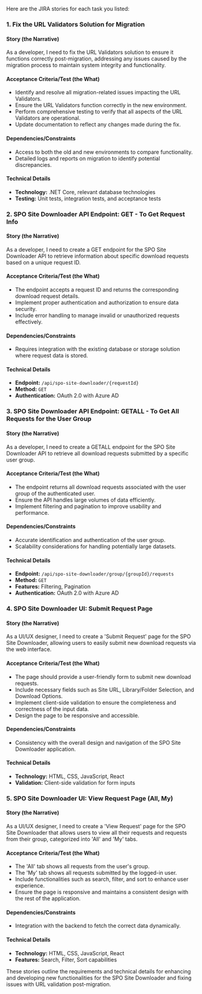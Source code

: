Here are the JIRA stories for each task you listed:

### 1. Fix the URL Validators Solution for Migration

#### Story (the Narrative)
As a developer, I need to fix the URL Validators solution to ensure it functions correctly post-migration, addressing any issues caused by the migration process to maintain system integrity and functionality.

#### Acceptance Criteria/Test (the What)
- Identify and resolve all migration-related issues impacting the URL Validators.
- Ensure the URL Validators function correctly in the new environment.
- Perform comprehensive testing to verify that all aspects of the URL Validators are operational.
- Update documentation to reflect any changes made during the fix.

#### Dependencies/Constraints
- Access to both the old and new environments to compare functionality.
- Detailed logs and reports on migration to identify potential discrepancies.

#### Technical Details
- **Technology:** .NET Core, relevant database technologies
- **Testing:** Unit tests, integration tests, and acceptance tests

### 2. SPO Site Downloader API Endpoint: GET - To Get Request Info

#### Story (the Narrative)
As a developer, I need to create a GET endpoint for the SPO Site Downloader API to retrieve information about specific download requests based on a unique request ID.

#### Acceptance Criteria/Test (the What)
- The endpoint accepts a request ID and returns the corresponding download request details.
- Implement proper authentication and authorization to ensure data security.
- Include error handling to manage invalid or unauthorized requests effectively.

#### Dependencies/Constraints
- Requires integration with the existing database or storage solution where request data is stored.

#### Technical Details
- **Endpoint:** `/api/spo-site-downloader/{requestId}`
- **Method:** `GET`
- **Authentication:** OAuth 2.0 with Azure AD

### 3. SPO Site Downloader API Endpoint: GETALL - To Get All Requests for the User Group

#### Story (the Narrative)
As a developer, I need to create a GETALL endpoint for the SPO Site Downloader API to retrieve all download requests submitted by a specific user group.

#### Acceptance Criteria/Test (the What)
- The endpoint returns all download requests associated with the user group of the authenticated user.
- Ensure the API handles large volumes of data efficiently.
- Implement filtering and pagination to improve usability and performance.

#### Dependencies/Constraints
- Accurate identification and authentication of the user group.
- Scalability considerations for handling potentially large datasets.

#### Technical Details
- **Endpoint:** `/api/spo-site-downloader/group/{groupId}/requests`
- **Method:** `GET`
- **Features:** Filtering, Pagination
- **Authentication:** OAuth 2.0 with Azure AD

### 4. SPO Site Downloader UI: Submit Request Page

#### Story (the Narrative)
As a UI/UX designer, I need to create a 'Submit Request' page for the SPO Site Downloader, allowing users to easily submit new download requests via the web interface.

#### Acceptance Criteria/Test (the What)
- The page should provide a user-friendly form to submit new download requests.
- Include necessary fields such as Site URL, Library/Folder Selection, and Download Options.
- Implement client-side validation to ensure the completeness and correctness of the input data.
- Design the page to be responsive and accessible.

#### Dependencies/Constraints
- Consistency with the overall design and navigation of the SPO Site Downloader application.

#### Technical Details
- **Technology:** HTML, CSS, JavaScript, React
- **Validation:** Client-side validation for form inputs

### 5. SPO Site Downloader UI: View Request Page (All, My)

#### Story (the Narrative)
As a UI/UX designer, I need to create a 'View Request' page for the SPO Site Downloader that allows users to view all their requests and requests from their group, categorized into 'All' and 'My' tabs.

#### Acceptance Criteria/Test (the What)
- The 'All' tab shows all requests from the user's group.
- The 'My' tab shows all requests submitted by the logged-in user.
- Include functionalities such as search, filter, and sort to enhance user experience.
- Ensure the page is responsive and maintains a consistent design with the rest of the application.

#### Dependencies/Constraints
- Integration with the backend to fetch the correct data dynamically.

#### Technical Details
- **Technology:** HTML, CSS, JavaScript, React
- **Features:** Search, Filter, Sort capabilities

These stories outline the requirements and technical details for enhancing and developing new functionalities for the SPO Site Downloader and fixing issues with URL validation post-migration.
